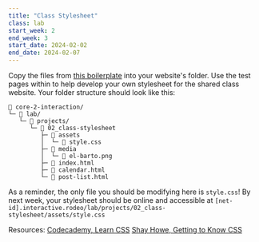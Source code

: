 ```yaml
---
title: "Class Stylesheet"
class: lab
start_week: 2
end_week: 3
start_date: 2024-02-02
end_date: 2024-02-07
---
```


Copy the files from [this boilerplate](/files/lab/boilerplates/projects/02_class-stylesheet.zip) into your website's folder. Use the test pages within to help develop your own stylesheet for the shared class website. Your folder structure should look like this:

~~~
📂 core-2-interaction/
└─ 📂 lab/ 
   └─ 📁 projects/
      └─ 📁 02_class-stylesheet
         ├─ 📁 assets
         │  └─ 📄 style.css
         ├─ 📁 media
         │  └─ 📄 el-barto.png
         ├─ 📄 index.html
         ├─ 📄 calendar.html
         └─ 📄 post-list.html
~~~

As a reminder, the only file you should be modifying here is `style.css`! By next week, your stylesheet should be online and accessible at `[net-id].interactive.rodeo/lab/projects/02_class-stylesheet/assets/style.css`

Resources:
[Codecademy, Learn CSS](https://www.codecademy.com/learn/learn-css)
[Shay Howe, Getting to Know CSS](https://learn.shayhowe.com/html-css/getting-to-know-css/)

